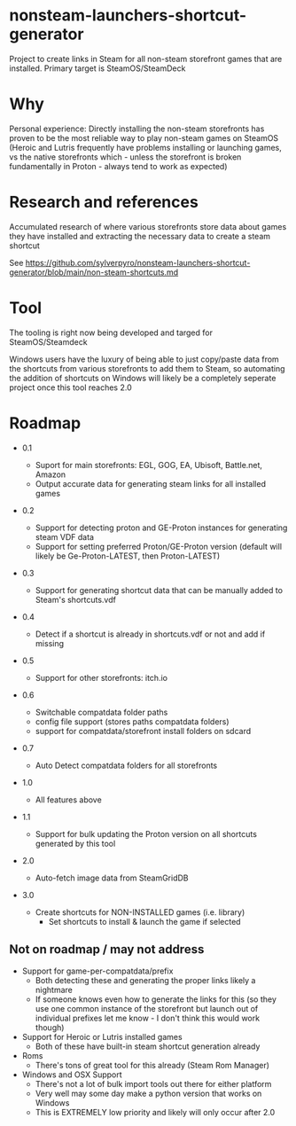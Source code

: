 # nonsteam-launchers-shortcut-generator
Project to create links in Steam for all non-steam storefront games that are installed.  Primary target is SteamOS/SteamDeck

# Why
Personal experience: Directly installing the non-steam storefronts has proven to be the most reliable way to play non-steam games on SteamOS (Heroic and Lutris frequently have problems installing or launching games, vs the native storefronts which - unless the storefront is broken fundamentally in Proton - always tend to work as expected)

# Research and references
Accumulated research of where various storefronts store data about games they have installed and extracting the necessary data to create a steam shortcut

See https://github.com/sylverpyro/nonsteam-launchers-shortcut-generator/blob/main/non-steam-shortcuts.md

# Tool
The tooling is right now being developed and targed for SteamOS/Steamdeck

Windows users have the luxury of being able to just copy/paste data from the shortcuts from various storefronts to add them to Steam, so automating the addition of shortcuts on Windows will likely be a completely seperate project once this tool reaches 2.0

# Roadmap
* 0.1
  - Suport for main storefronts: EGL, GOG, EA, Ubisoft, Battle.net, Amazon
  - Output accurate data for generating steam links for all installed games
* 0.2
  - Support for detecting proton and GE-Proton instances for generating steam VDF data
  - Support for setting preferred Proton/GE-Proton version (default will likely be Ge-Proton-LATEST, then Proton-LATEST)

* 0.3
  - Support for generating shortcut data that can be manually added to Steam's shortcuts.vdf

* 0.4
  - Detect if a shortcut is already in shortcuts.vdf or not and add if missing

* 0.5
  - Support for other storefronts: itch.io

* 0.6
  - Switchable compatdata folder paths
  - config file support (stores paths compatdata folders)
  - support for compatdata/storefront install folders on sdcard

* 0.7
  - Auto Detect compatdata folders for all storefronts

* 1.0
  - All features above

* 1.1
  - Support for bulk updating the Proton version on all shortcuts generated by this tool

* 2.0
  - Auto-fetch image data from SteamGridDB

* 3.0
  - Create shortcuts for NON-INSTALLED games (i.e. library)
    - Set shortcuts to install & launch the game if selected

## Not on roadmap / may not address
- Support for game-per-compatdata/prefix
  - Both detecting these and generating the proper links likely a nightmare
  - If someone knows even how to generate the links for this (so they use one common instance of the storefront but launch out of individual prefixes let me know - I don't think this would work though)
- Support for Heroic or Lutris installed games
  - Both of these have built-in steam shortcut generation already
- Roms
  - There's tons of great tool for this already (Steam Rom Manager)
- Windows and OSX Support
  - There's not a lot of bulk import tools out there for either platform
  - Very well may some day make a python version that works on Windows
  - This is EXTREMELY low priority and likely will only occur after 2.0